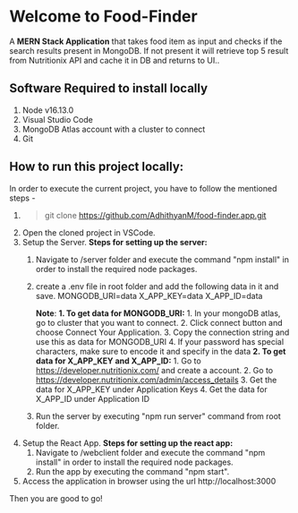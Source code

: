 # Welcome to Food-Finder

A **MERN Stack Application** that takes food item as input and checks if the search results present in MongoDB. If not present it will retrieve top 5 result from Nutritionix API and cache it in DB and returns to UI..

## Software Required to install locally

1. Node v16.13.0
2. Visual Studio Code
3. MongoDB Atlas account with a cluster to connect 
4. Git

## How to run this project locally:

In order to execute the current project, you have to follow the mentioned steps -

1. > git clone https://github.com/AdhithyanM/food-finder.app.git
2. Open the cloned project in VSCode.
3. Setup the Server.
   **Steps for setting up the server:**
    1. Navigate to /server folder and execute the command "npm install" in order to install the required node packages.
    2. create a .env file in root folder and add the following data in it and save.
            MONGODB_URI=data
            X_APP_KEY=data
            X_APP_ID=data

       **Note**: 
          **1. To get data for MONGODB_URI:**
                1. In your mongoDB atlas, go to cluster that you want to connect.
                2. Click connect button and choose Connect Your Application.
                3. Copy the connection string and use this as data for MONGODB_URI
                4. If your password has special characters, make sure to encode it and specify in the data
          **2. To get data for X_APP_KEY and X_APP_ID:**
                1. Go to https://developer.nutritionix.com/ and create a account.
                2. Go to https://developer.nutritionix.com/admin/access_details
                3. Get the data for X_APP_KEY under Application Keys
                4. Get the data for X_APP_ID under Application ID 
    3. Run the server by executing "npm run server" command from root folder.
4. Setup the React App.
   **Steps for setting up the react app:**
    1. Navigate to /webclient folder and execute the command "npm install" in order to install the required node packages.
    2. Run the app by executing the command "npm start".
5. Access the application in browser using the url http://localhost:3000

Then you are good to go!
